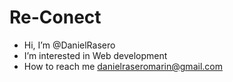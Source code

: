 # Re-Conect

- Hi, I’m @DanielRasero
- I’m interested in Web development
- How to reach me danielraseromarin@gmail.com

